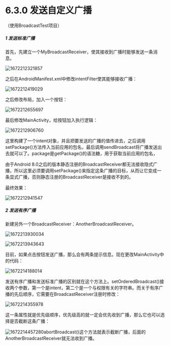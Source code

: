 # 6.3.0 发送自定义广播

（使用BroadcastTest项目）

##### 1 发送标准广播

首先，先建立一个MyBroadcastReceiver，使其接收到广播时能够发送一条消息。

![1672212321857](image/6.3.0发送自定义广播/1672212321857.png)

之后在AndroidManifest.xml中修改intentFilter使其能够接收广播：

![1672212419029](image/6.3.0发送自定义广播/1672212419029.png)

之后修改布局，加入一个按钮：

![1672212655697](image/6.3.0发送自定义广播/1672212655697.png)

最后修改MainActivity，给按钮加入执行逻辑：

![1672212906760](image/6.3.0发送自定义广播/1672212906760.png)

这里构建了一个intent对象，并且把要发送的广播的值传进去，之后调用setPackage()方法传入当前应用的包名，最后调用sendBroadcast将广播发送出去就可以了。package是getPackage()的语法糖，用于获取当前应用的包名，

由于Android 8.0之后的版本静态注册的BroadcastReceiver都无法接收隐式广播，所以这里必须要调用setPackage()来指定这条广播的目标，从而让它变成一条显式广播，否则静态注册的BroadcastReceiver是接收不到的。

最终效果：

![1672212941547](image/6.3.0发送自定义广播/1672212941547.png)

##### 2 发送有序广播

新建另外一个BroadcastReceiver：AnotherBroadcastReceiver。

![1672213930034](image/6.3.0发送自定义广播/1672213930034.png)

![1672213943643](image/6.3.0发送自定义广播/1672213943643.png)

目前，如果点击按钮发送广播，那么会有两条提示信息。现在更改MainActivity中的代码：

![1672214188014](image/6.3.0发送自定义广播/1672214188014.png)

发送有序广播和发送标准广播的区别就在这个方法上。setOrderedBroadcast()接收两个参数，第一个是intent，第二个是一个与权限有关的字符串。而关于有序广播的先后顺序，它需要在BroadcastReceiver注册时修改：

![1672214355978](image/6.3.0发送自定义广播/1672214355978.png)

这一条属性就是优先级顺序，优先级高的就一定会优先收到广播，那么它也可以选择是否截断这条广播：

![1672214457280](image/6.3.0发送自定义广播/1672214457280.png)abortBroadcast()这个方法就表示截断广播，后面的AnotherBroadcastReceiver就无法收到广播。
